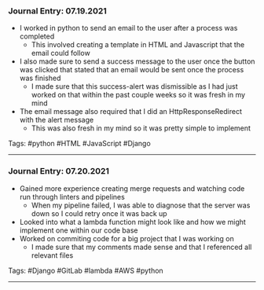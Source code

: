 ### Journal Entry: 07.19.2021
* I worked in python to send an email to the user after a process was completed
  * This involved creating a template in HTML and Javascript that the email could follow
* I also made sure to send a success message to the user once the button was clicked that stated that an email would be sent once the process was finished
  * I made sure that this success-alert was dismissible as I had just worked on that within the past couple weeks so it was fresh in my mind
* The email message also required that I did an HttpResponseRedirect with the alert message
  * This was also fresh in my mind so it was pretty simple to implement

Tags: #python #HTML #JavaScript #Django
____________________________________________________________________________________________________________________________________________________________________

### Journal Entry: 07.20.2021
* Gained more experience creating merge requests and watching code run through linters and pipelines
  * When my pipeline failed, I was able to diagnose that the server was down so I could retry once it was back up
* Looked into what a lambda function might look like and how we might implement one within our code base
* Worked on commiting code for a big project that I was working on
  * I made sure that my comments made sense and that I referenced all relevant files

Tags: #Django #GitLab #lambda #AWS #python
____________________________________________________________________________________________________________________________________________________________________
